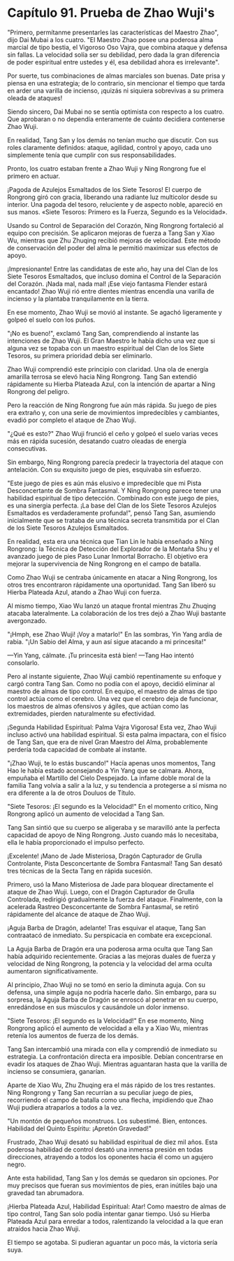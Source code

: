 
# Capítulo 91. Prueba de Zhao Wuji's


"Primero, permítanme presentarles las características del Maestro Zhao", dijo Dai Mubai a los cuatro. "El Maestro Zhao posee una poderosa alma marcial de tipo bestia, el Vigoroso Oso Vajra, que combina ataque y defensa sin fallas. La velocidad solía ser su debilidad, pero dada la gran diferencia de poder espiritual entre ustedes y él, esa debilidad ahora es irrelevante".

Por suerte, tus combinaciones de almas marciales son buenas. Date prisa y piensa en una estrategia; de lo contrario, sin mencionar el tiempo que tarda en arder una varilla de incienso, ¡quizás ni siquiera sobrevivas a su primera oleada de ataques!

Siendo sincero, Dai Mubai no se sentía optimista con respecto a los cuatro. Que aprobaran o no dependía enteramente de cuánto decidiera contenerse Zhao Wuji.

En realidad, Tang San y los demás no tenían mucho que discutir. Con sus roles claramente definidos: ataque, agilidad, control y apoyo, cada uno simplemente tenía que cumplir con sus responsabilidades.

Pronto, los cuatro estaban frente a Zhao Wuji y Ning Rongrong fue el primero en actuar.

¡Pagoda de Azulejos Esmaltados de los Siete Tesoros! El cuerpo de Rongrong giró con gracia, liberando una radiante luz multicolor desde su interior. Una pagoda del tesoro, reluciente y de aspecto noble, apareció en sus manos. «Siete Tesoros: Primero es la Fuerza, Segundo es la Velocidad».

Usando su Control de Separación del Corazón, Ning Rongrong fortaleció al equipo con precisión. Se aplicaron mejoras de fuerza a Tang San y Xiao Wu, mientras que Zhu Zhuqing recibió mejoras de velocidad. Este método de conservación del poder del alma le permitió maximizar sus efectos de apoyo.

¡Impresionante! Entre las candidatas de este año, hay una del Clan de los Siete Tesoros Esmaltados, que incluso domina el Control de la Separación del Corazón. ¡Nada mal, nada mal! ¡Ese viejo fantasma Flender estará encantado! Zhao Wuji rió entre dientes mientras encendía una varilla de incienso y la plantaba tranquilamente en la tierra.

En ese momento, Zhao Wuji se movió al instante. Se agachó ligeramente y golpeó el suelo con los puños.

"¡No es bueno!", exclamó Tang San, comprendiendo al instante las intenciones de Zhao Wuji. El Gran Maestro le había dicho una vez que si alguna vez se topaba con un maestro espiritual del Clan de los Siete Tesoros, su primera prioridad debía ser eliminarlo.

Zhao Wuji comprendió este principio con claridad. Una ola de energía amarilla terrosa se elevó hacia Ning Rongrong. Tang San extendió rápidamente su Hierba Plateada Azul, con la intención de apartar a Ning Rongrong del peligro.

Pero la reacción de Ning Rongrong fue aún más rápida. Su juego de pies era extraño y, con una serie de movimientos impredecibles y cambiantes, evadió por completo el ataque de Zhao Wuji.

"¿Qué es esto?" Zhao Wuji frunció el ceño y golpeó el suelo varias veces más en rápida sucesión, desatando cuatro oleadas de energía consecutivas.

Sin embargo, Ning Rongrong parecía predecir la trayectoria del ataque con antelación. Con su exquisito juego de pies, esquivaba sin esfuerzo.

"Este juego de pies es aún más elusivo e impredecible que mi Pista Desconcertante de Sombra Fantasmal. Y Ning Rongrong parece tener una habilidad espiritual de tipo detección. Combinado con este juego de pies, es una sinergia perfecta. ¡La base del Clan de los Siete Tesoros Azulejos Esmaltados es verdaderamente profunda!", pensó Tang San, asumiendo inicialmente que se trataba de una técnica secreta transmitida por el Clan de los Siete Tesoros Azulejos Esmaltados.

En realidad, esta era una técnica que Tian Lin le había enseñado a Ning Rongrong: la Técnica de Detección del Explorador de la Montaña Shu y el avanzado juego de pies Paso Lunar Inmortal Borracho. El objetivo era mejorar la supervivencia de Ning Rongrong en el campo de batalla.

Como Zhao Wuji se centraba únicamente en atacar a Ning Rongrong, los otros tres encontraron rápidamente una oportunidad. Tang San liberó su Hierba Plateada Azul, atando a Zhao Wuji con fuerza.

Al mismo tiempo, Xiao Wu lanzó un ataque frontal mientras Zhu Zhuqing atacaba lateralmente. La colaboración de los tres dejó a Zhao Wuji bastante avergonzado.

"¡Hmph, ese Zhao Wuji! ¡Voy a matarlo!" En las sombras, Yin Yang ardía de rabia. "¡Un Sabio del Alma, y aun así sigue atacando a mi princesita!"

—Yin Yang, cálmate. ¡Tu princesita está bien! —Tang Hao intentó consolarlo.

Pero al instante siguiente, Zhao Wuji cambió repentinamente su enfoque y cargó contra Tang San. Como no podía con el apoyo, decidió eliminar al maestro de almas de tipo control. En equipo, el maestro de almas de tipo control actúa como el cerebro. Una vez que el cerebro deja de funcionar, los maestros de almas ofensivos y ágiles, que actúan como las extremidades, pierden naturalmente su efectividad.

¡Segunda Habilidad Espiritual: Palma Vajra Vigorosa! Esta vez, Zhao Wuji incluso activó una habilidad espiritual. Si esta palma impactara, con el físico de Tang San, que era de nivel Gran Maestro del Alma, probablemente perdería toda capacidad de combate al instante.

"¡Zhao Wuji, te lo estás buscando!" Hacía apenas unos momentos, Tang Hao le había estado aconsejando a Yin Yang que se calmara. Ahora, empuñaba el Martillo del Cielo Despejado. La infame doble moral de la familia Tang volvía a salir a la luz, y su tendencia a protegerse a sí misma no era diferente a la de otros Douluos de Título.

"Siete Tesoros: ¡El segundo es la Velocidad!" En el momento crítico, Ning Rongrong aplicó un aumento de velocidad a Tang San.

Tang San sintió que su cuerpo se aligeraba y se maravilló ante la perfecta capacidad de apoyo de Ning Rongrong. Justo cuando más lo necesitaba, ella le había proporcionado el impulso perfecto.

¡Excelente! ¡Mano de Jade Misteriosa, Dragón Capturador de Grulla Controlante, Pista Desconcertante de Sombra Fantasmal! Tang San desató tres técnicas de la Secta Tang en rápida sucesión.

Primero, usó la Mano Misteriosa de Jade para bloquear directamente el ataque de Zhao Wuji. Luego, con el Dragón Capturador de Grulla Controlada, redirigió gradualmente la fuerza del ataque. Finalmente, con la acelerada Rastreo Desconcertante de Sombra Fantasmal, se retiró rápidamente del alcance de ataque de Zhao Wuji.

¡Aguja Barba de Dragón, adelante! Tras esquivar el ataque, Tang San contraatacó de inmediato. Su perspicacia en combate era excepcional.

La Aguja Barba de Dragón era una poderosa arma oculta que Tang San había adquirido recientemente. Gracias a las mejoras duales de fuerza y velocidad de Ning Rongrong, la potencia y la velocidad del arma oculta aumentaron significativamente.

Al principio, Zhao Wuji no se tomó en serio la diminuta aguja. Con su defensa, una simple aguja no podría hacerle daño. Sin embargo, para su sorpresa, la Aguja Barba de Dragón se enroscó al penetrar en su cuerpo, enredándose en sus músculos y causándole un dolor inmenso.

"Siete Tesoros: ¡El segundo es la Velocidad!" En ese momento, Ning Rongrong aplicó el aumento de velocidad a ella y a Xiao Wu, mientras retenía los aumentos de fuerza de los demás.

Tang San intercambió una mirada con ella y comprendió de inmediato su estrategia. La confrontación directa era imposible. Debían concentrarse en evadir los ataques de Zhao Wuji. Mientras aguantaran hasta que la varilla de incienso se consumiera, ganarían.

Aparte de Xiao Wu, Zhu Zhuqing era el más rápido de los tres restantes. Ning Rongrong y Tang San recurrían a su peculiar juego de pies, recorriendo el campo de batalla como una flecha, impidiendo que Zhao Wuji pudiera atraparlos a todos a la vez.

"Un montón de pequeños monstruos. Los subestimé. Bien, entonces. Habilidad del Quinto Espíritu: ¡Apretón Gravedad!"

Frustrado, Zhao Wuji desató su habilidad espiritual de diez mil años. Esta poderosa habilidad de control desató una inmensa presión en todas direcciones, atrayendo a todos los oponentes hacia él como un agujero negro.

Ante esta habilidad, Tang San y los demás se quedaron sin opciones. Por muy precisos que fueran sus movimientos de pies, eran inútiles bajo una gravedad tan abrumadora.

¡Hierba Plateada Azul, Habilidad Espiritual: Atar! Como maestro de almas de tipo control, Tang San solo podía intentar ganar tiempo. Usó su Hierba Plateada Azul para enredar a todos, ralentizando la velocidad a la que eran atraídos hacia Zhao Wuji.

El tiempo se agotaba. Si pudieran aguantar un poco más, la victoria sería suya.